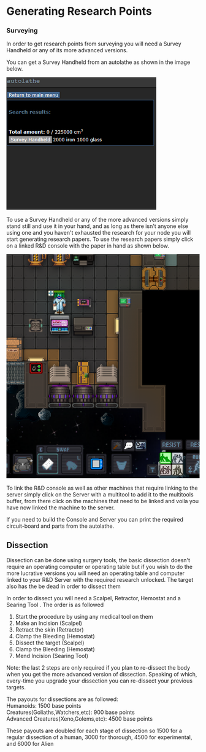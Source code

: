 # Generating Research Points

### Surveying

In order to get research points from surveying you will need a Survey Handheld or any of its more advanced versions.

You can get a Survey Handheld from an autolathe as shown in the image below.

![](<../../../.gitbook/assets/image (42).png>)

To use a Survey Handheld or any of the more advanced versions simply stand still and use it in your hand, and as long as there isn't anyone else using one and you haven't exhausted the research for your node you will start generating research papers. To use the research papers simply click on a linked R\&D console with the paper in hand as shown below.

![](<../../../.gitbook/assets/image (27).png>)

To link the R\&D console as well as other machines that require linking to the server simply click on the Server with a multitool to add it to the multitools buffer, from there click on the machines that need to be linked and voila you have now linked the machine to the server.

If you need to build the Console and Server you can print the required circuit-board and parts from the autolathe.

## Dissection

Dissection can be done using surgery tools, the basic dissection doesn't require an operating computer or operating table but if you wish to do the more lucrative versions you will need an operating table and computer linked to your R\&D Server with the required research unlocked. The target also has the be dead in order to dissect them

In order to dissect you will need a Scalpel, Retractor, Hemostat and a Searing Tool . The order is as followed

1. Start the procedure by using any medical tool on them
2. Make an Incision (Scalpel)
3. Retract the skin (Retractor)
4. Clamp the Bleeding (Hemostat)
5. Dissect the target (Scalpel)
6. Clamp the Bleeding (Hemostat)
7. Mend Incision (Searing Tool)

Note: the last 2 steps are only required if you plan to re-dissect the body when you get the more advanced version of dissection. Speaking of which, every-time you upgrade your dissection you can re-dissect your previous targets.

The payouts for dissections are as followed:\
Humanoids: 1500 base points\
Creatures(Goliaths,Watchers,etc): 900 base points\
Advanced Creatures(Xeno,Golems,etc): 4500 base points

These payouts are doubled for each stage of dissection so 1500 for a regular dissection of a human, 3000 for thorough,  4500 for experimental, and 6000 for Alien &#x20;
